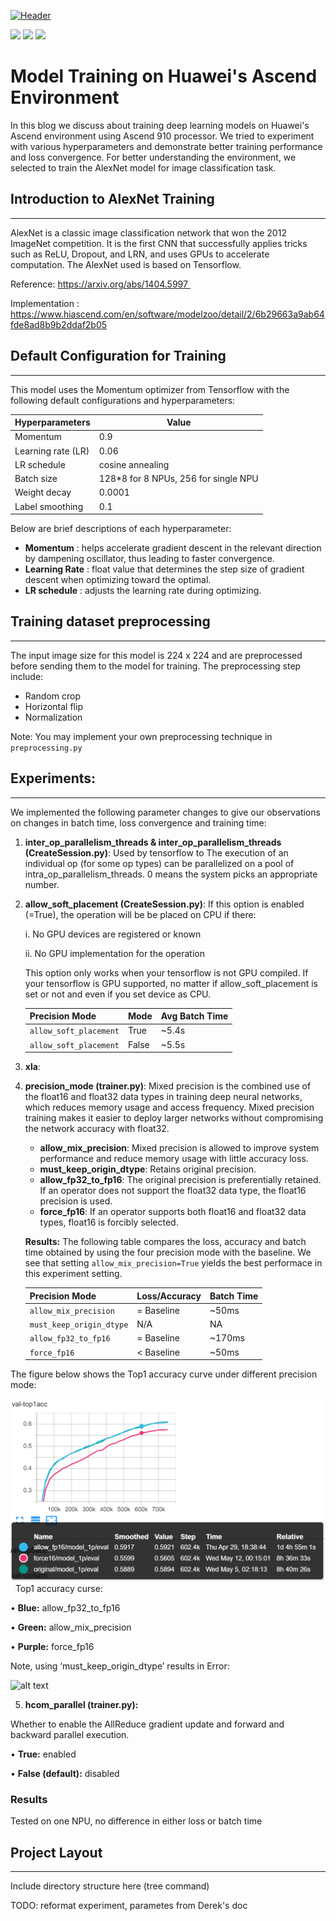 
<!-- Insert header and hyperlinks to documentations and Ascend community, and ModelZoo-->
[![Header](https://r.huaweistatic.com/s/ascendstatic/lst/header/header-logo.png "Header")](https://www.hiascend.com/software/modelzoo)

![](https://img.shields.io/badge/Ascend-910-informational?style=flat&logo=huawei&logoColor=white&labelColor=080404&color=c31d20)
![](https://img.shields.io/badge/OS-Linux-informational?style=flat&logo=linux&logoColor=white&labelColor=080404&color=c31d20)
![](https://img.shields.io/badge/Code-Python-informational?style=flat&logo=python&logoColor=white&labelColor=080404&color=c31d20)
# Model Training on Huawei's Ascend Environment
 
In this blog we discuss about training deep learning models on Huawei's Ascend environment using Ascend 910 processor. We tried to experiment with various hyperparameters and demonstrate better training performance and loss convergence. For better understanding the environment, we selected to train the AlexNet model for image classification task.

## Introduction to AlexNet Training
<hr/>
AlexNet is a classic image classification network that won the 2012 ImageNet competition. It is the first CNN that successfully applies tricks such as ReLU, Dropout, and LRN, and uses GPUs to accelerate computation. The AlexNet used is based on Tensorflow.

Reference: https://arxiv.org/abs/1404.5997 

Implementation :  https://www.hiascend.com/en/software/modelzoo/detail/2/6b29663a9ab64fde8ad8b9b2ddaf2b05


## Default Configuration for Training
<hr/>
<!--Following sections introduce the default configurations and hyperparameters for AlexNet model.
Optimizer: -->
This model uses the Momentum optimizer from Tensorflow with the following default configurations and hyperparameters:

| Hyperparameters    | Value   |
| -------------------|---------| 
|  Momentum          |   0.9   |
|  Learning rate (LR)|   0.06  |
|  LR schedule       |   cosine annealing  |
| Batch size | 128*8 for 8 NPUs, 256 for single NPU | 
| Weight decay       | 0.0001 | 
| Label smoothing    |  0.1   |

Below are brief descriptions of each hyperparameter:
<!-- Momentum: 0.9<br/>
Learning rate (LR) : 0.06<br/>
LR schedule: cosine_annealing<br>
Batch size : 128*8 for 8 NPUs, 256 for single NPU <br/>
Weight decay : 0.0001. <br/>
Label smoothing = 0.1
-->
- **Momentum** : helps accelerate gradient descent in the relevant direction by dampening oscillator, thus leading to faster convergence.<br/>
- **Learning Rate** : float value that determines the step size of gradient descent when optimizing toward the optimal.
- **LR schedule** : adjusts the learning rate during optimizing.

## Training dataset preprocessing
<hr/>
The input image size for this model is 224 x 224 and are preprocessed before sending them to the model for training. The preprocessing step include:

- Random crop 
- Horizontal flip
- Normalization

Note: You may implement your own preprocessing technique in `preprocessing.py`


## Experiments: 
<hr/>

We implemented the following parameter changes to give our observations on changes in batch time, loss convergence and training time:

1. **inter_op_parallelism_threads & inter_op_parallelism_threads (CreateSession.py)**: Used by tensorflow to The execution of an individual op (for some op types) can be parallelized on a pool of intra_op_parallelism_threads. 0 means the system picks an appropriate number.
2. **allow_soft_placement (CreateSession.py)**: If this option is enabled (=True), the operation will be be placed on CPU if there:

   i. No GPU devices are registered or known
   
   ii. No GPU implementation for the operation
   
   This option only works when your tensorflow is not GPU compiled. If your tensorflow is GPU supported, no matter if allow_soft_placement is set or not and even if you set          device as CPU.

   | Precision Mode |  Mode | Avg Batch Time  |
   | ---------------|---------------|-------------|
   |  `allow_soft_placement`    | True |  ~5.4s  |
   |  `allow_soft_placement` |  False |  ~5.5s   |
   
3. **xla**:
4. **precision_mode (trainer.py)**: Mixed precision is the combined use of the float16 and float32 data types in training deep neural networks, which reduces memory usage and access frequency. Mixed precision training makes it easier to deploy larger networks without compromising the network accuracy with float32.

    - **allow_mix_precision**: Mixed precision is allowed to improve system performance and reduce memory usage with little accuracy loss.
    - **must_keep_origin_dtype**: Retains original precision. 
    - **allow_fp32_to_fp16**: The original precision is preferentially retained. If an operator does not support the float32 data type, the float16 precision is used. 
    - **force_fp16**: If an operator supports both float16 and float32 data types, float16 is forcibly selected.
    
    **Results:**
    The following table compares the loss, accuracy and batch time obtained by using the four precision mode with the baseline. We see that setting `allow_mix_precision=True`         yields the best performace in this experiment setting. 

    | Precision Mode | Loss/Accuracy | Batch Time  |
    | ---------------|---------------|-------------|
    |  `allow_mix_precision`    |   = Baseline   | ~50ms  |
    |  `must_keep_origin_dtype` |   N/A          | NA     |
    |  `allow_fp32_to_fp16`     |   = Baseline   | ~170ms |
    |  `force_fp16`             |   < Baseline   | ~50ms  |

The figure below shows the Top1 accuracy curve under different precision mode:

<!-- <img align="center" src="./assets/experiment_results_1.png"> -->

![alt text](./assets/experiment_results_1.png )
 
Top1 accuracy curse:

•	**Blue:** allow_fp32_to_fp16


•	**Green:** allow_mix_precision


•	**Purple:** force_fp16

Note, using ‘must_keep_origin_dtype’ results in Error:

![alt text](./assets/keep_origin_dtype.png )

5. **hcom_parallel (trainer.py):**

Whether to enable the AllReduce gradient update and forward and backward parallel execution.

•	**True:** enabled

•	**False (default):** disabled


### Results
Tested on one NPU, no difference in either loss or batch time


## Project Layout
<hr/>
Include directory structure here (tree command)

TODO: reformat experiment, parametes from Derek's doc
